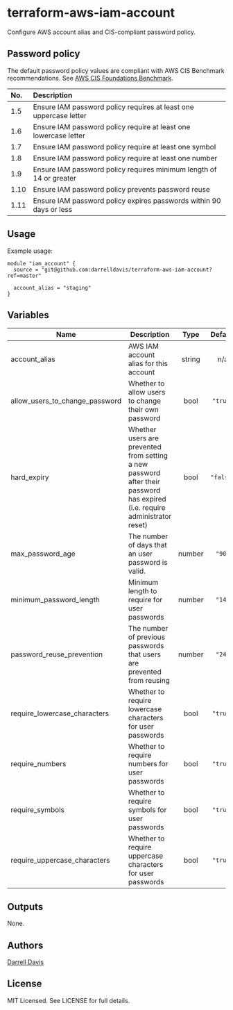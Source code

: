 # terraform-aws-iam-account

Configure AWS account alias and CIS-compliant password policy.

## Password policy

The default password policy values are compliant with AWS CIS Benchmark recommendations. See
[AWS CIS Foundations Benchmark](https://d1.awsstatic.com/whitepapers/compliance/AWS_CIS_Foundations_Benchmark.pdf).

| No.              | Description            |
|:------------------|:----------------------|
| 1.5 | Ensure IAM password policy requires at least one uppercase letter |
| 1.6 | Ensure IAM password policy require at least one lowercase letter |
| 1.7 | Ensure IAM password policy require at least one symbol |
| 1.8 | Ensure IAM password policy require at least one number |
| 1.9 | Ensure IAM password policy requires minimum length of 14 or greater |
| 1.10 | Ensure IAM password policy prevents password reuse |
| 1.11 | Ensure IAM password policy expires passwords within 90 days or less |

## Usage

Example usage:

```
module "iam_account" {
  source = "git@github.com:darrelldavis/terraform-aws-iam-account?ref=master"

  account_alias = "staging"
}
```

## Variables

| Name | Description | Type | Default | Required |
|------|-------------|:----:|:-----:|:-----:|
| account\_alias | AWS IAM account alias for this account | string | n/a | yes |
| allow\_users\_to\_change\_password | Whether to allow users to change their own password | bool | `"true"` | no |
| hard\_expiry | Whether users are prevented from setting a new password after their password has expired (i.e. require administrator reset) | bool | `"false"` | no |
| max\_password\_age | The number of days that an user password is valid. | number | `"90"` | no |
| minimum\_password\_length | Minimum length to require for user passwords | number | `"14"` | no |
| password\_reuse\_prevention | The number of previous passwords that users are prevented from reusing | number | `"24"` | no |
| require\_lowercase\_characters | Whether to require lowercase characters for user passwords | bool | `"true"` | no |
| require\_numbers | Whether to require numbers for user passwords | bool | `"true"` | no |
| require\_symbols | Whether to require symbols for user passwords | bool | `"true"` | no |
| require\_uppercase\_characters | Whether to require uppercase characters for user passwords | bool | `"true"` | no |

## Outputs

None.

## Authors

[Darrell Davis](https://github.com/darrelldavis)

## License

MIT Licensed. See LICENSE for full details.
